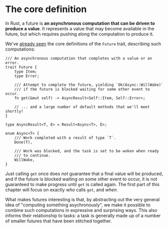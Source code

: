 # The core definition

In Rust, a future is **an asynchronous computation that can be driven to produce
a value**. It represents a value that may become available in the future, but
which requires pushing along the computation to produce it.

We've [already seen](task-model/real/tasks.html) the core definitions of the
`Future` trait, describing such computations:

```rust,no_run
/// An asynchronous computation that completes with a value or an error.
trait Future {
    type Item;
    type Error;

    /// Attempt to complete the future, yielding `Ok(Async::WillWake)`
    /// if the future is blocked waiting for some other event to occur.
    fn get(&mut self) -> AsyncResult<Self::Item, Self::Error>;

    // ... and a large number of default methods that we'll meet shortly!
}

type AsyncResult<T, E> = Result<Async<T>, E>;

enum Async<T> {
    /// Work completed with a result of type `T`.
    Done(T),

    /// Work was blocked, and the task is set to be woken when ready
    /// to continue.
    WillWake,
}
```

Just calling `get` once does *not* guarantee that a final value will be
produced, and if the future is blocked waiting on some other event to occur, it
is not guaranteed to make progress until `get` is called again. The first part
of this chapter will focus on exactly *who* calls `get`, and *when*.

What makes futures interesting is that, by abstracting out the very general idea
of "computing something asychronously", we make it possible to combine such
computations in expressive and surprising ways. This also informs their
relationship to tasks: a task is generally made up of a number of smaller
futures that have been stitched together.
